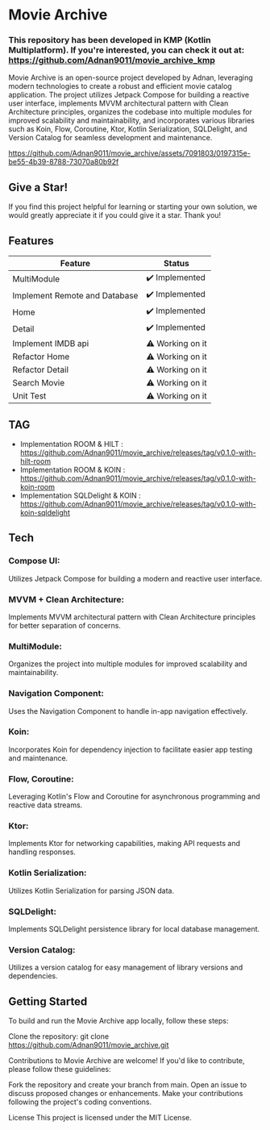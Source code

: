# Movie Archive

### This repository has been developed in KMP (Kotlin Multiplatform). If you're interested, you can check it out at: https://github.com/Adnan9011/movie_archive_kmp

Movie Archive is an open-source project developed by Adnan, leveraging modern technologies to create
a robust and efficient movie catalog application.
The project utilizes Jetpack Compose for building a reactive user interface, implements MVVM
architectural pattern with Clean Architecture principles, organizes the codebase into multiple
modules for improved scalability and maintainability, and incorporates various libraries such as
Koin, Flow, Coroutine, Ktor, Kotlin Serialization, SQLDelight, and Version Catalog for seamless
development and maintenance.

https://github.com/Adnan9011/movie_archive/assets/7091803/0197315e-be55-4b39-8788-73070a80b92f

## Give a Star!

If you find this project helpful for learning or starting your own solution, we would greatly
appreciate it if you could give it a star. Thank you!

## Features

| Feature                       | Status           |
|-------------------------------|------------------|
| MultiModule                   | ✔️ Implemented   |
| Implement Remote and Database | ✔️ Implemented   |
| Home                          | ✔️ Implemented   |
| Detail                        | ✔️ Implemented   |
| Implement IMDB api            | ⚠️ Working on it |
| Refactor Home                 | ⚠️ Working on it |
| Refactor Detail               | ⚠️ Working on it |
| Search Movie                  | ⚠️ Working on it |
| Unit Test                     | ⚠️ Working on it |

## TAG

- Implementation ROOM & HILT :
  https://github.com/Adnan9011/movie_archive/releases/tag/v0.1.0-with-hilt-room
- Implementation ROOM & KOIN :
  https://github.com/Adnan9011/movie_archive/releases/tag/v0.1.0-with-koin-room
- Implementation SQLDelight & KOIN :
  https://github.com/Adnan9011/movie_archive/releases/tag/v0.1.0-with-koin-sqldelight

## Tech

### Compose UI:

Utilizes Jetpack Compose for building a modern and reactive user interface.

### MVVM + Clean Architecture:

Implements MVVM architectural pattern with Clean Architecture principles for better separation of
concerns.

### MultiModule:

Organizes the project into multiple modules for improved scalability and maintainability.

### Navigation Component:

Uses the Navigation Component to handle in-app navigation effectively.

### Koin:

Incorporates Koin for dependency injection to facilitate easier app testing and maintenance.

### Flow, Coroutine:

Leveraging Kotlin's Flow and Coroutine for asynchronous programming and reactive data streams.

### Ktor:

Implements Ktor for networking capabilities, making API requests and handling responses.

### Kotlin Serialization:

Utilizes Kotlin Serialization for parsing JSON data.

### SQLDelight:

Implements SQLDelight persistence library for local database management.

### Version Catalog:

Utilizes a version catalog for easy management of library versions and dependencies.

## Getting Started

To build and run the Movie Archive app locally, follow these steps:

Clone the repository: git clone https://github.com/Adnan9011/movie_archive.git

Contributions to Movie Archive are welcome! If you'd like to contribute, please follow these
guidelines:

Fork the repository and create your branch from main.
Open an issue to discuss proposed changes or enhancements.
Make your contributions following the project's coding conventions.

License
This project is licensed under the MIT License.